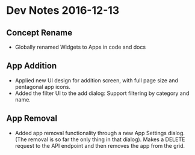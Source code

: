 # Dev Notes 2016-12-13

## Concept Rename

* Globally renamed Widgets to Apps in code and docs

## App Addition

* Applied new UI design for addition screen, with full page size and pentagonal app icons.
* Added the filter UI to the add dialog: Support filtering by category and name.

## App Removal

* Added app removal functionality through a new App Settings dialog. (The removal is so far the only thing in that dialog). Makes a DELETE request to the API endpoint and then removes the app from the grid.

